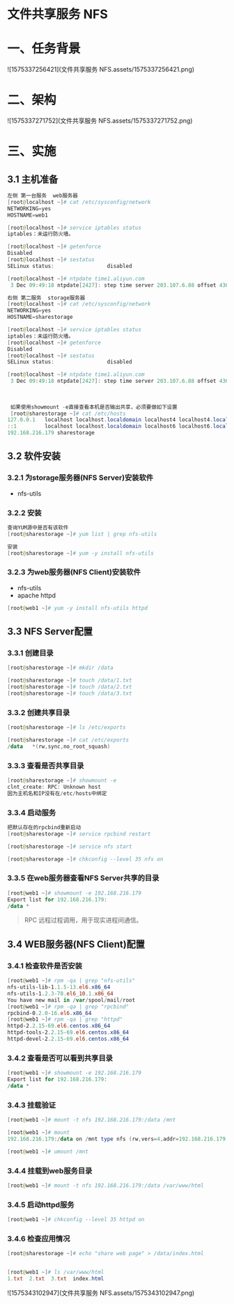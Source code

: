# 文件共享服务 NFS

# 一、任务背景

![1575337256421](文件共享服务 NFS.assets/1575337256421.png)



# 二、架构



![1575337271752](文件共享服务 NFS.assets/1575337271752.png)

# 三、实施

## 3.1 主机准备



~~~powershell
左侧 第一台服务  web服务器
[root@localhost ~]# cat /etc/sysconfig/network
NETWORKING=yes
HOSTNAME=web1

[root@localhost ~]# service iptables status
iptables：未运行防火墙。

[root@localhost ~]# getenforce
Disabled
[root@localhost ~]# sestatus
SELinux status:                 disabled

[root@localhost ~]# ntpdate time1.aliyun.com
 3 Dec 09:49:18 ntpdate[2427]: step time server 203.107.6.88 offset 43624.557229 sec
~~~



~~~powershell
右侧 第二服务  storage服务器
[root@localhost ~]# cat /etc/sysconfig/network
NETWORKING=yes
HOSTNAME=sharestorage

[root@localhost ~]# service iptables status
iptables：未运行防火墙。
[root@localhost ~]# getenforce
Disabled
[root@localhost ~]# sestatus
SELinux status:                 disabled

[root@localhost ~]# ntpdate time1.aliyun.com
 3 Dec 09:49:18 ntpdate[2427]: step time server 203.107.6.88 offset 43624.557229 sec
 
 
 
 如果使用showmount -e直接查看本机是否输出共享，必须要做如下设置 
 [root@sharestorage ~]# cat /etc/hosts
127.0.0.1   localhost localhost.localdomain localhost4 localhost4.localdomain4
::1         localhost localhost.localdomain localhost6 localhost6.localdomain6
192.168.216.179 sharestorage
~~~









## 3.2 软件安装

### 3.2.1 为storage服务器(NFS Server)安装软件

- nfs-utils



### 3.2.2 安装

~~~powershell
查询YUM源中是否有该软件
[root@sharestorage ~]# yum list | grep nfs-utils

安装
[root@sharestorage ~]# yum -y install nfs-utils
~~~



### 3.2.3 为web服务器(NFS Client)安装软件

- nfs-utils
- apache httpd



~~~powershell
[root@web1 ~]# yum -y install nfs-utils httpd
~~~



## 3.3 NFS Server配置

### 3.3.1 创建目录



~~~powershell
[root@sharestorage ~]# mkdir /data

[root@sharestorage ~]# touch /data/1.txt
[root@sharestorage ~]# touch /data/2.txt
[root@sharestorage ~]# touch /data/3.txt
~~~



### 3.3.2 创建共享目录



~~~powershell
[root@sharestorage ~]# ls /etc/exports

[root@sharestorage ~]# cat /etc/exports
/data   *(rw,sync,no_root_squash)

~~~



### 3.3.3 查看是否共享目录



~~~powershell
[root@sharestorage ~]# showmount -e
clnt_create: RPC: Unknown host
因为主机名和IP没有在/etc/hosts中绑定
~~~



### 3.3.4 启动服务



~~~powershell
把默认存在的rpcbind重新启动
[root@sharestorage ~]# service rpcbind restart

[root@sharestorage ~]# service nfs start

[root@sharestorage ~]# chkconfig --level 35 nfs on
~~~



### 3.3.5 在web服务器查看NFS Server共享的目录



~~~powershell
[root@web1 ~]# showmount -e 192.168.216.179
Export list for 192.168.216.179:
/data *
~~~



> RPC 远程过程调用，用于现实进程间通信。



## 3.4 WEB服务器(NFS Client)配置

### 3.4.1 检查软件是否安装



~~~powershell
[root@web1 ~]# rpm -qa | grep "nfs-utils"
nfs-utils-lib-1.1.5-13.el6.x86_64
nfs-utils-1.2.3-78.el6_10.1.x86_64
You have new mail in /var/spool/mail/root
[root@web1 ~]# rpm -qa | grep "rpcbind"
rpcbind-0.2.0-16.el6.x86_64
[root@web1 ~]# rpm -qa | grep "httpd"
httpd-2.2.15-69.el6.centos.x86_64
httpd-tools-2.2.15-69.el6.centos.x86_64
httpd-devel-2.2.15-69.el6.centos.x86_64
~~~



### 3.4.2 查看是否可以看到共享目录



~~~powershell
[root@web1 ~]# showmount -e 192.168.216.179
Export list for 192.168.216.179:
/data *
~~~



### 3.4.3 挂载验证



~~~powershell
[root@web1 ~]# mount -t nfs 192.168.216.179:/data /mnt

[root@web1 ~]# mount
192.168.216.179:/data on /mnt type nfs (rw,vers=4,addr=192.168.216.179,clientaddr=192.168.216.178)

[root@web1 ~]# umount /mnt
~~~



### 3.4.4 挂载到web服务目录



~~~powershell
[root@web1 ~]# mount -t nfs 192.168.216.179:/data /var/www/html
~~~



### 3.4.5 启动httpd服务



~~~powershell
[root@web1 ~]# chkconfig --level 35 httpd on
~~~



### 3.4.6 检查应用情况



~~~powershell
[root@sharestorage ~]# echo "share web page" > /data/index.html


[root@web1 ~]# ls /var/www/html
1.txt  2.txt  3.txt  index.html

~~~



![1575343102947](文件共享服务 NFS.assets/1575343102947.png)





